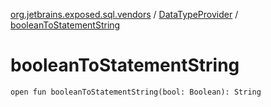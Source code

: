 [org.jetbrains.exposed.sql.vendors](../index.md) / [DataTypeProvider](index.md) / [booleanToStatementString](.)

# booleanToStatementString

`open fun booleanToStatementString(bool: Boolean): String`
